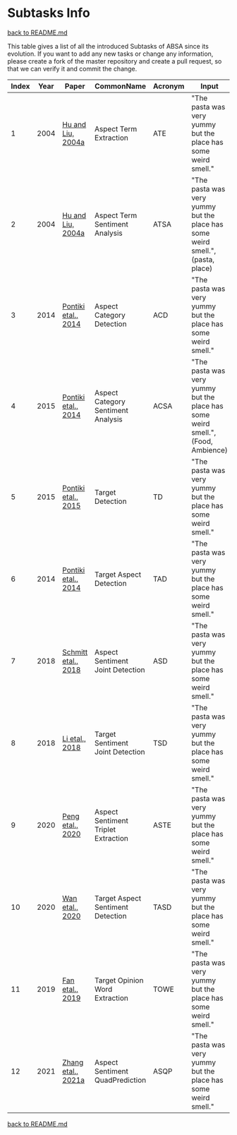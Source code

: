 # Subtasks Info

[back to README.md](../README.md)

This table gives a list of all the introduced Subtasks of ABSA since its evolution. 
If you want to add any new tasks or change any information, please create a fork of the master repository and create a pull request, so that we can verify it and commit the change.


| Index | Year | Paper                                                                    | CommonName                          | Acronym | Input                                                                            | ExpectedOutput                                                                |
| ----- | ---- | ------------------------------------------------------------------------ | ----------------------------------- | ------- | -------------------------------------------------------------------------------- | ----------------------------------------------------------------------------- |
| 1     | 2004 | [Hu and Liu, 2004a](https://doi.org/10.1145/1014052.1014073)             | Aspect Term Extraction              | ATE     | "The pasta was very yummy but the place has some weird smell."                   | pasta, place                                                                  |
| 2     | 2004 | [Hu and Liu, 2004a](https://doi.org/10.1145/1014052.1014073)             | Aspect Term Sentiment Analysis      | ATSA    | "The pasta was very yummy but the place has some weird smell.", (pasta, place)   | positive, negative                                                            |
| 3     | 2014 | [Pontiki etal., 2014](https://doi.org/10.3115/v1/S14-2004)               | Aspect Category Detection           | ACD     | "The pasta was very yummy but the place has some weird smell."                   | Food, Ambience                                                                |
| 4     | 2015 | [Pontiki etal., 2014](https://doi.org/10.3115/v1/S14-2004)               | Aspect Category Sentiment Analysis  | ACSA    | "The pasta was very yummy but the place has some weird smell.", (Food, Ambience) | positive, negative                                                            |
| 5     | 2015 | [Pontiki etal., 2015](https://aclanthology.org/S15-2082)                 | Target Detection                    | TD      | "The pasta was very yummy but the place has some weird smell."                   | pasta, place                                                                  |
| 6     | 2014 | [Pontiki etal., 2014](https://doi.org/10.3115/v1/S14-2004)               | Target Aspect Detection             | TAD     | "The pasta was very yummy but the place has some weird smell."                   | (pasta, Food), (place, Ambience)                                              |
| 7     | 2018 | [Schmitt etal., 2018](https://doi.org/10.18653/v1/D18-1139)              | Aspect Sentiment Joint Detection    | ASD     | "The pasta was very yummy but the place has some weird smell."                   | (Food, positive), (Ambience, negative)                                        |
| 8     | 2018 | [Li etal., 2018](http://arxiv.org/abs/1811.05082)                        | Target Sentiment Joint Detection    | TSD     | "The pasta was very yummy but the place has some weird smell."                   | (pasta, positive), (place, negative)                                          |
| 9     | 2020 | [Peng etal., 2020](http://arxiv.org/abs/1811.05082)                      | Aspect Sentiment Triplet Extraction | ASTE    | "The pasta was very yummy but the place has some weird smell."                   | (pasta, very yummy, positive), (place, weird smell, negative)                 |
| 10    | 2020 | [Wan etal., 2020](https://aaai.org/ojs/index.php/AAAI/article/view/6447) | Target Aspect Sentiment Detection   | TASD    | "The pasta was very yummy but the place has some weird smell."                   | (pasta, Food, positive), (place, Ambience, negative)                          |
| 11    | 2019 | [Fan etal., 2019](https://doi.org/10.18653/v1/N19-1259)                  | Target Opinion Word Extraction      | TOWE    | "The pasta was very yummy but the place has some weird smell."                   | (pasta, very yummy), (place, weird smell)                                     |
| 12    | 2021 | [Zhang etal., 2021a](https://doi.org/10.48550/ARXIV.2110.00796)          | Aspect Sentiment QuadPrediction     | ASQP    | "The pasta was very yummy but the place has some weird smell."                   | (pasta, Food, positive, very yummy), (place, Ambience, negative, weird smell) |

[back to README.md](../README.md)

